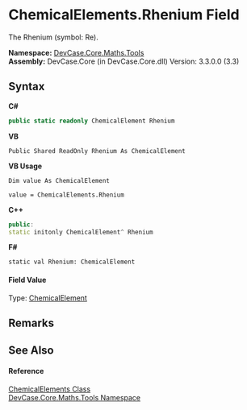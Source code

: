 # ChemicalElements.Rhenium Field
 

The Rhenium (symbol: Re).

**Namespace:**&nbsp;<a href="N_DevCase_Core_Maths_Tools">DevCase.Core.Maths.Tools</a><br />**Assembly:**&nbsp;DevCase.Core (in DevCase.Core.dll) Version: 3.3.0.0 (3.3)

## Syntax

**C#**<br />
``` C#
public static readonly ChemicalElement Rhenium
```

**VB**<br />
``` VB
Public Shared ReadOnly Rhenium As ChemicalElement
```

**VB Usage**<br />
``` VB Usage
Dim value As ChemicalElement

value = ChemicalElements.Rhenium

```

**C++**<br />
``` C++
public:
static initonly ChemicalElement^ Rhenium
```

**F#**<br />
``` F#
static val Rhenium: ChemicalElement
```


#### Field Value
Type: <a href="T_DevCase_Core_Maths_ChemicalElement">ChemicalElement</a>

## Remarks


## See Also


#### Reference
<a href="T_DevCase_Core_Maths_Tools_ChemicalElements">ChemicalElements Class</a><br /><a href="N_DevCase_Core_Maths_Tools">DevCase.Core.Maths.Tools Namespace</a><br />
